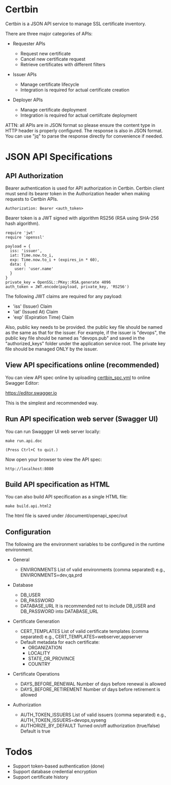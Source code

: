 # Certbin

Certbin is a JSON API service to manage SSL certificate inventory.

There are three major categories of APIs:

  * Requester APIs
    * Request new certificate
    * Cancel new certificate request
    * Retrieve certificates with different filters

  * Issuer APIs
    * Manage certificate lifecycle
    * Integration is required for actual certificate creation

  * Deployer APIs
    * Manage certificate deployment
    * Integration is required for actual certiifcate deployment


ATTN: all APIs are in JSON format so please ensure the content type in HTTP header is properly configured. The response is also in JSON format. You can use "jq" to parse the response directly for convenience if needed.

# JSON API Specifications

## API Authorization

Bearer authentication is used for API authorization in Certbin. Certbin client must send its bearer token in the Authorization header when making requests to Certbin APIs.

```
Authorization: Bearer <auth_token>
```

Bearer token is a JWT signed with algorithm RS256 (RSA using SHA-256 hash algorithm).

```
require 'jwt'
require 'openssl'

payload = {
  iss: 'issuer',
  iat: Time.now.to_i,
  exp: Time.now.to_i + (expires_in * 60),
  data: {
    user: 'user.name'
  }
}
private_key = OpenSSL::PKey::RSA.generate 4096
auth_token = JWT.encode(payload, private_key, 'RS256')
```

The following JWT claims are required for any payload:

  * 'iss' (Issuer) Claim
  * 'iat' (Issued At) Claim
  * 'exp' (Expiration Time) Claim

Also, public key needs to be provided. the public key file should be named as the same as that for the issuer. For example, if the issuer is "devops", the public key file should be named as "devops.pub" and saved in the "authorized_keys" folder under the application service root. The private key file should be managed ONLY by the issuer.

## View API specifications online (recommended)

You can view API spec online by uploading [certbin_spc.yml](/document/openapi_spec/certbin_openapi.yaml) to online Swagger Editor:

https://editor.swagger.io

This is the simplest and recommended way.

## Run API specification web server (Swagger UI)

You can run Swaggger UI web server locally:

```
make run.api.doc

(Press Ctrl+C to quit.)
```

Now open your browser to view the API spec:

```
http://localhost:8080
```

## Build API specification as HTML

You can also build API specification as a single HTML file:

```
make build.api.html2
```

The html file is saved under /document/openapi_spec/out

## Configuration

The following are the environment variables to be configured in the runtime environment.

  * General
    * ENVIRONMENTS
      List of valid environments (comma separated)
      e.g., ENVIRONMENTS=dev,qa,prd

  * Database
    * DB_USER
    * DB_PASSWORD
    * DATABASE_URL
      It is recommended not to include DB_USER and DB_PASSWORD into DATABASE_URL
    
  * Certificate Generation
    * CERT_TEMPLATES
      List of valid certificate templates (comma separated)
      e.g., CERT_TEMPLATES=webserver,appserver
    * Default metadata for each certificate:
      * ORGANIZATION
      * LOCALITY
      * STATE_OR_PROVINCE
      * COUNTRY
  
  * Certificate Operations 
    * DAYS_BEFORE_RENEWAL
      Number of days before renewal is allowed
    * DAYS_BEFORE_RETIREMENT
      Number of days before retirement is allowed

  * Authorization
    * AUTH_TOKEN_ISSUERS
      List of valid issuers (comma separated)
      e.g., AUTH_TOKEN_ISSUERS=devops,syseng
    * AUTHORIZE_BY_DEFAULT
      Turned on/off authorization (true/false)
      Default is true

# Todos

  * Support token-based authentication (done)
  * Support database credential encryption
  * Support certificate history
